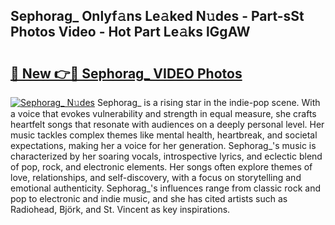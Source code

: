 ## Sephorag_ Onlyf𝚊ns Le𝚊ked N𝚞des - Part-sSt Photos Video - Hot Part Le𝚊ks lGgAW

# <h2><a href="http://ab46194.deff.icu/?id=Sephorag_">🔗 New 👉🔴 Sephorag_ VIDEO Photos</a></h2>

[![Sephorag_ N𝚞des](https://i.imgur.com/rIISA9y.gif)](http://ab46194.deff.icu/?id=Sephorag_)
Sephorag_ is a rising star in the indie-pop scene. With a voice that evokes vulnerability and strength in equal measure, she crafts heartfelt songs that resonate with audiences on a deeply personal level. Her music tackles complex themes like mental health, heartbreak, and societal expectations, making her a voice for her generation. Sephorag_'s music is characterized by her soaring vocals, introspective lyrics, and eclectic blend of pop, rock, and electronic elements. Her songs often explore themes of love, relationships, and self-discovery, with a focus on storytelling and emotional authenticity. Sephorag_'s influences range from classic rock and pop to electronic and indie music, and she has cited artists such as Radiohead, Björk, and St. Vincent as key inspirations.
